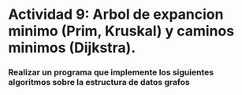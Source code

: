 # Actividad 9: Arbol de expancion minimo (Prim, Kruskal) y caminos minimos (Dijkstra).

### Realizar un programa que implemente los siguientes algoritmos sobre la estructura de datos grafos